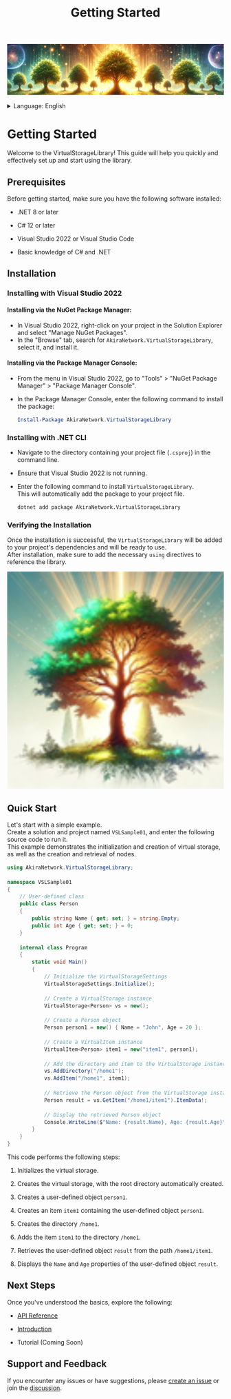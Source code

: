 ﻿---
title: "Getting Started"
---

![burner.png](images/burner.png)

<details>
  <summary>Language: English</summary>
  <ul>
    <li><a href="getting-started.md">English</a></li>
    <li><a href="getting-started.ja.md">Japanese</a></li>
  </ul>
</details>

# Getting Started

Welcome to the VirtualStorageLibrary! This guide will help you quickly and effectively set up and start using the library.

## Prerequisites

Before getting started, make sure you have the following software installed:

- .NET 8 or later

- C# 12 or later

- Visual Studio 2022 or Visual Studio Code

- Basic knowledge of C# and .NET

## Installation

### Installing with Visual Studio 2022

#### **Installing via the NuGet Package Manager**:

- In Visual Studio 2022, right-click on your project in the Solution Explorer and select "Manage NuGet Packages".
- In the "Browse" tab, search for `AkiraNetwork.VirtualStorageLibrary`, select it, and install it.

#### **Installing via the Package Manager Console**:
- From the menu in Visual Studio 2022, go to "Tools" > "NuGet Package Manager" > "Package Manager Console".
- In the Package Manager Console, enter the following command to install the package:

  ```powershell
  Install-Package AkiraNetwork.VirtualStorageLibrary
  ```

### Installing with .NET CLI

- Navigate to the directory containing your project file (`.csproj`) in the command line.
- Ensure that Visual Studio 2022 is not running.
- Enter the following command to install `VirtualStorageLibrary`.  
  This will automatically add the package to your project file.

  ```bash
  dotnet add package AkiraNetwork.VirtualStorageLibrary
  ```

### Verifying the Installation

Once the installation is successful, the `VirtualStorageLibrary` will be added to your project's dependencies and will be ready to use.  
After installation, make sure to add the necessary `using` directives to reference the library.

![tree_256x256.svg](images/tree_256x256.svg)

## Quick Start

Let's start with a simple example.  
Create a solution and project named `VSLSample01`, and enter the following source code to run it.  
This example demonstrates the initialization and creation of virtual storage, as well as the creation and retrieval of nodes.

```csharp
using AkiraNetwork.VirtualStorageLibrary;

namespace VSLSample01
{
    // User-defined class
    public class Person
    {
        public string Name { get; set; } = string.Empty;
        public int Age { get; set; } = 0;
    }

    internal class Program
    {
        static void Main()
        {
            // Initialize the VirtualStorageSettings
            VirtualStorageSettings.Initialize();

            // Create a VirtualStorage instance
            VirtualStorage<Person> vs = new();

            // Create a Person object
            Person person1 = new() { Name = "John", Age = 20 };

            // Create a VirtualItem instance
            VirtualItem<Person> item1 = new("item1", person1);

            // Add the directory and item to the VirtualStorage instance
            vs.AddDirectory("/home1");
            vs.AddItem("/home1", item1);

            // Retrieve the Person object from the VirtualStorage instance
            Person result = vs.GetItem("/home1/item1").ItemData!;

            // Display the retrieved Person object
            Console.WriteLine($"Name: {result.Name}, Age: {result.Age}");
        }
    }
}
```

This code performs the following steps:

1. Initializes the virtual storage.

2. Creates the virtual storage, with the root directory automatically created.

3. Creates a user-defined object `person1`.

4. Creates an item `item1` containing the user-defined object `person1`.

5. Creates the directory `/home1`.

6. Adds the item `item1` to the directory `/home1`.

7. Retrieves the user-defined object `result` from the path `/home1/item1`.

8. Displays the `Name` and `Age` properties of the user-defined object `result`.

## Next Steps

Once you've understood the basics, explore the following:

- [API Reference](xref:AkiraNetwork.VirtualStorageLibrary)

- [Introduction](introduction.md)

- Tutorial (Coming Soon)

## Support and Feedback

If you encounter any issues or have suggestions, please [create an issue](https://github.com/shimodateakira/VirtualStorageLibrary/issues) or join the [discussion](https://github.com/shimodateakira/VirtualStorageLibrary/discussions).
